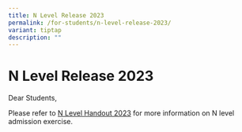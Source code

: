 ```yaml
---
title: N Level Release 2023
permalink: /for-students/n-level-release-2023/
variant: tiptap
description: ""
---
```

<h1>N Level Release 2023</h1><p></p><p>Dear Students,</p><p>Please refer to <a href="/files/Useful Links/For Students/2023_N_Level_Handout_for_Students.pdf" rel="noopener noreferrer nofollow" target="_blank">N Level Handout 2023</a> for more information on N level admission exercise.</p>